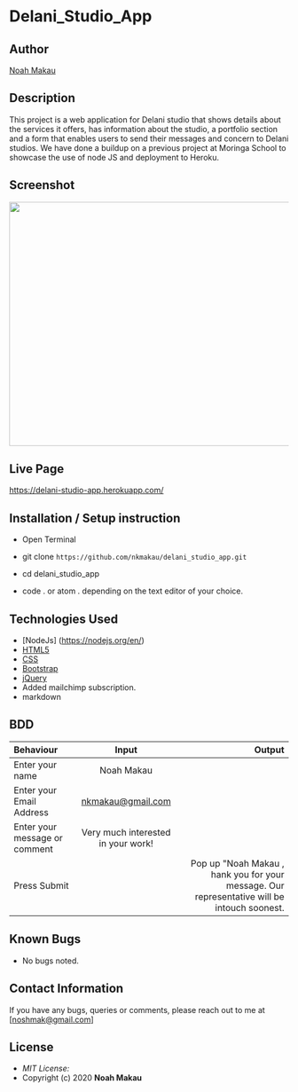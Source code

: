 # Delani_Studio_App

## Author

[Noah Makau](https://github.com/nkmakau)

## Description

This project is a web application for Delani studio that shows details about the services it offers, has information about the studio, a portfolio section and a form that enables users to send their messages and concern to Delani studios.  We have done a buildup on a previous project at Moringa School to showcase the use of node JS and deployment to Heroku.

## Screenshot
<img img src="images/delani-studio.jpg" width="900px" height="440px">

## Live Page 
https://delani-studio-app.herokuapp.com/


## Installation / Setup instruction
* Open Terminal

* git clone ```https://github.com/nkmakau/delani_studio_app.git```

* cd delani_studio_app

* code . or atom . depending on the text editor of your choice.

## Technologies Used

* [NodeJs] (https://nodejs.org/en/)
* [HTML5](https://github.com/topics/html5)
* [CSS](https://github.com/topics/css3)
* [Bootstrap](https://github.com/topics/bootstrap)
* [jQuery](https://github.com/topics/javascript)
* Added mailchimp subscription.
* markdown


## BDD
| Behaviour      | Input        | Output       |
| :------------- | :----------: | -----------: |
|  Enter your name  |   Noah Makau |     |
| Enter your Email Address  | nkmakau@gmail.com |   |
| Enter your message or comment   | Very much interested in your work!    |     |
| Press Submit|     |Pop up "Noah Makau , hank you for your message. Our representative will be intouch soonest.|

## Known Bugs
* No bugs noted.

## Contact Information 

If you have any bugs, queries or comments, please reach out to me at [noshmak@gmail.com]

## License
* *MIT License:*
* Copyright (c) 2020 **Noah Makau**



